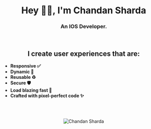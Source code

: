 <h1 align="center"> Hey 👋🏽, I'm Chandan Sharda </h1>
<h3 align="center">
    An IOS Developer.  
</h3>

<br/>
<h2 align="center">
    I create user experiences that are:
</h2>

- **Responsive ✅**
- **Dynamic 🧬**
- **Reusable ♻️**
- **Secure 🛡️**
- **Load blazing fast 🚀**
- **Crafted with pixel-perfect code ✨**

<br/>
<br/>
<p align="center"> <img src="https://komarev.com/ghpvc/?username=chandansharda&color=green" alt="Chandan Sharda" /> </p>
